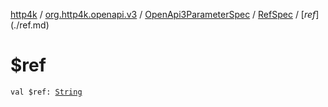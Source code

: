 [http4k](../../../index.md) / [org.http4k.openapi.v3](../../index.md) / [OpenApi3ParameterSpec](../index.md) / [RefSpec](index.md) / [$ref](./$ref.md)

# $ref

`val $ref: `[`String`](https://kotlinlang.org/api/latest/jvm/stdlib/kotlin/-string/index.html)